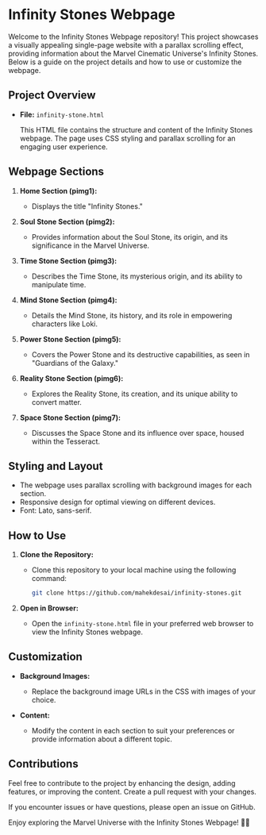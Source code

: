 # Infinity Stones Webpage

Welcome to the Infinity Stones Webpage repository! This project showcases a visually appealing single-page website with a parallax scrolling effect, providing information about the Marvel Cinematic Universe's Infinity Stones. Below is a guide on the project details and how to use or customize the webpage.

## Project Overview

- **File:** `infinity-stone.html`

  This HTML file contains the structure and content of the Infinity Stones webpage. The page uses CSS styling and parallax scrolling for an engaging user experience.

## Webpage Sections

1. **Home Section (pimg1):**
   - Displays the title "Infinity Stones."

2. **Soul Stone Section (pimg2):**
   - Provides information about the Soul Stone, its origin, and its significance in the Marvel Universe.

3. **Time Stone Section (pimg3):**
   - Describes the Time Stone, its mysterious origin, and its ability to manipulate time.

4. **Mind Stone Section (pimg4):**
   - Details the Mind Stone, its history, and its role in empowering characters like Loki.

5. **Power Stone Section (pimg5):**
   - Covers the Power Stone and its destructive capabilities, as seen in "Guardians of the Galaxy."

6. **Reality Stone Section (pimg6):**
   - Explores the Reality Stone, its creation, and its unique ability to convert matter.

7. **Space Stone Section (pimg7):**
   - Discusses the Space Stone and its influence over space, housed within the Tesseract.

## Styling and Layout

- The webpage uses parallax scrolling with background images for each section.
- Responsive design for optimal viewing on different devices.
- Font: Lato, sans-serif.

## How to Use

1. **Clone the Repository:**
   - Clone this repository to your local machine using the following command:
     ```bash
     git clone https://github.com/mahekdesai/infinity-stones.git
     ```

2. **Open in Browser:**
   - Open the `infinity-stone.html` file in your preferred web browser to view the Infinity Stones webpage.

## Customization

- **Background Images:**
  - Replace the background image URLs in the CSS with images of your choice.
  
- **Content:**
  - Modify the content in each section to suit your preferences or provide information about a different topic.

## Contributions

Feel free to contribute to the project by enhancing the design, adding features, or improving the content. Create a pull request with your changes.

If you encounter issues or have questions, please open an issue on GitHub.

Enjoy exploring the Marvel Universe with the Infinity Stones Webpage! 🌌💎
